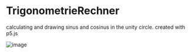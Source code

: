 # TrigonometrieRechner
calculating and drawing sinus and cosinus in the unity circle. created with p5.js

![image](https://github.com/Doeschi/MatrixRain/blob/master/image.png)

